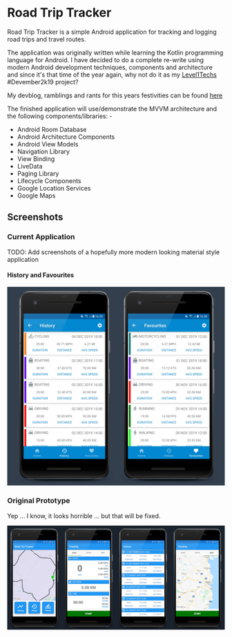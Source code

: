 # Road Trip Tracker
Road Trip Tracker is a simple Android application for tracking and logging road trips and travel routes.

The application was originally written while learning the Kotlin programming language for Android.
I have decided to do a complete re-write using modern Android development techniques, components and architecture and since it's that time of the year again, why
not do it as my [Level1Techs](https://level1techs.com/) #Devember2k19 project?

My devblog, ramblings and rants for this years festivities can be found [here](https://forum.level1techs.com/t/devember-road-trip-tracker-android-application/150676/3)

The finished application will use/demonstrate the MVVM architecture and the following components/libraries: -

- Android Room Database
- Android Architecture Components
- Android View Models
- Navigation Library
- View Binding
- LiveData
- Paging Library
- Lifecycle Components
- Google Location Services
- Google Maps

## Screenshots

### Current Application
TODO: Add screenshots of a hopefully more modern looking material style application

#### History and Favourites
![Road Trip Tracker](docs/screenshots/road-trip-tracker-001.png)

### Original Prototype
Yep ... I know, it looks horrible ... but that will be fixed.

![Old Road Trip Tracker](docs/screenshots/screenshot-000.png)
